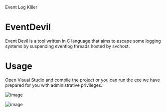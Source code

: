 Event Log Killer

# EventDevil

Event Devil is a tool written in C language that aims to escape some logging systems by suspending eventlog threads hosted by svchost.

# Usage

Open Visual Studio and compile the project or you can run the exe we have prepared for you with administrative privileges.

![image](https://user-images.githubusercontent.com/48562581/158450240-da1ef450-ba3f-4ef0-be3d-dac4c70ad37d.png)


![image](https://user-images.githubusercontent.com/48562581/162784228-c9f237a4-fada-49aa-8201-89ea77babe4e.png)
